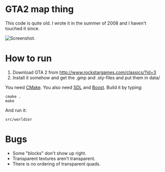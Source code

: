 # GTA2 map thing

This code is quite old. I wrote it in the summer of 2008 and I haven't touched it since.

![Screenshot.](http://imgur.com/Nhw6F.jpg)

# How to run

1. Download GTA 2 from http://www.rockstargames.com/classics/?id=3
2. Install it somehow and get the .gmp and .sty-files and put them in data/

You need [CMake](http://www.cmake.org/). You also need [SDL](http://www.libsd.org/) and [Boost](http://www.boost.org/).
Build it by typing:

    cmake .
    make

And run it:

    src/worldzor

# Bugs

* Some "blocks" don't show up right.
* Transparent textures aren't transparent.
* There is no ordering of transparent quads.

